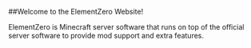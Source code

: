 ##Welcome to the ElementZero Website!

ElementZero is Minecraft server software that runs on top of the official server software to provide mod support and extra features.
